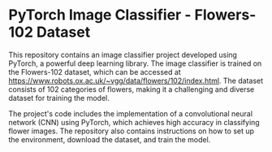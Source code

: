 # PyTorch Image Classifier - Flowers-102 Dataset

This repository contains an image classifier project developed using PyTorch, a powerful deep learning library. The image classifier is trained on the Flowers-102 dataset, which can be accessed at https://www.robots.ox.ac.uk/~vgg/data/flowers/102/index.html. The dataset consists of 102 categories of flowers, making it a challenging and diverse dataset for training the model.

The project's code includes the implementation of a convolutional neural network (CNN) using PyTorch, which achieves high accuracy in classifying flower images. The repository also contains instructions on how to set up the environment, download the dataset, and train the model.
